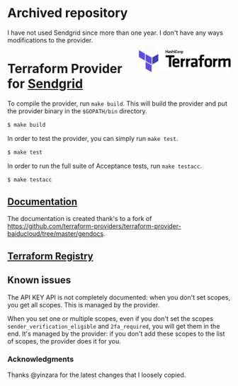 # Archived repository

I have not used Sendgrid since more than one year. I don't have any ways modifications to the provider.

<a href="https://terraform.io">
    <img src="https://raw.githubusercontent.com/hashicorp/terraform-website/d841a1e5fca574416b5ca24306f85a0f4f41b36d/content/source/assets/images/logo-terraform-main.svg" alt="Terraform logo" title="Terraform" align="right" height="50" />
</a>

# Terraform Provider for [Sendgrid](https://sendgrid.com)

To compile the provider, run `make build`. This will build the provider and put the provider binary in the `$GOPATH/bin` directory.

```sh
$ make build
```

In order to test the provider, you can simply run `make test`.

```sh
$ make test
```

In order to run the full suite of Acceptance tests, run `make testacc`.

```sh
$ make testacc
```

## [Documentation](docs/index.md)

The documentation is created thank's to a fork of https://github.com/terraform-providers/terraform-provider-baiducloud/tree/master/gendocs.

## [Terraform Registry](https://registry.terraform.io/providers/Trois-Six/sendgrid)

## Known issues

The API KEY API is not completely documented: when you don't set scopes, you get all scopes. This is managed by the provider.

When you set one or multiple scopes, even if you don't set the scopes `sender_verification_eligible` and `2fa_required`, you will get them in the end. It's managed by the provider: if you don't add these scopes to the list of scopes, the provider does it for you.

### Acknowledgments

Thanks @yinzara for the latest changes that I loosely copied.
